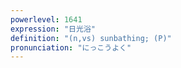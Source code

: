 ```yaml
---
powerlevel: 1641
expression: "日光浴"
definition: "(n,vs) sunbathing; (P)"
pronunciation: "にっこうよく"
---
```

